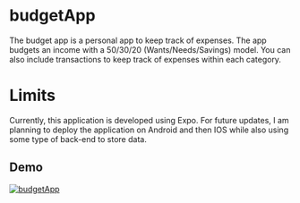 # budgetApp
The budget app is a personal app to keep track of expenses. The app budgets an income with a 50/30/20 (Wants/Needs/Savings) model. You can also include transactions to keep track of expenses within each category.

# Limits
Currently, this application is developed using Expo. For future updates, I am planning to deploy the application on Android and then IOS while also using some type of back-end to store data.

## Demo
[![budgetApp](https://www.youtube.com/watch?v=lGmMtT0MsHE/0.jpg)](https://www.youtube.com/watch?v=lGmMtT0MsHE "Budget App")
